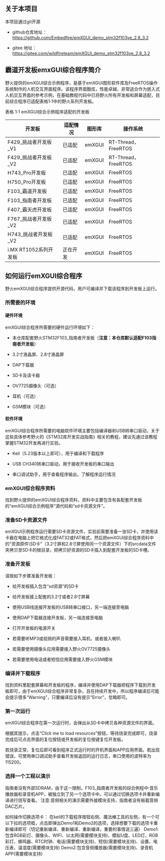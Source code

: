 关于本项目
------------------

本项目通过git开源

- github仓库地址：https://github.com/Embedfire/emXGUI_demo_stm32f103ve_2.8_3.2

- gitee 地址：https://gitee.com/wildfireteam/emXGUI_demo_stm32f103ve_2.8_3.2

霸道开发板emxGUI综合程序简介
------------------

野火提供的emXGUI综合示例程序，是基于emXGUI图形软件库及FreeRTOS操作系统制作的人机交互界面程序。该程序界面酷炫，性能卓越，非常适合作为嵌入式人机交互界面的参考示例，在基础教程代码中已将野火所有开发板和屏幕适配，目前综合程序已适配表格1‑1中的野火系列开发板。

表格 1‑1 emXGUI综合示例程序适配的开发板

| 开发板              | 适配情况 | 图形库    | 操作系统               |
| ---------------- | ---- | ------ | ------------------ |
| F429_挑战者开发板_V1   | 已适配  | emXGUI | RT-Thread，FreeRTOS |
| F429_挑战者开发板_V2   | 已适配  | emXGUI | RT-Thread，FreeRTOS |
| H743_Pro开发板      | 已适配  | emXGUI | FreeRTOS           |
| H750_Pro开发板      | 已适配  | emXGUI | FreeRTOS           |
| F103_霸道开发板       | 已适配  | emXGUI | FreeRTOS           |
| F103_指南者开发板      | 已适配  | emXGUI | FreeRTOS           |
| F407_霸天虎开发板      | 已适配  | emXGUI | FreeRTOS           |
| F767_挑战者开发板_V2   | 已适配  | emXGUI | FreeRTOS           |
| H743_挑战者开发板_V2   | 已适配  | emXGUI | FreeRTOS           |
| i.MX RT1052系列开发板 | 正在开发 | emXGUI | FreeRTOS           |

如何运行emXGUI综合程序
----------------------

野火emXGUI综合程序提供开源代码，用户可编译并下载该程序到开发板上运行。

### 所需要的环境

#### 硬件环境

emXGUI综合程序所需要的硬件运行环境如下：

- 本仓库配套野火STM32F103_指南者开发板（**注意：本仓库默认适配F103指南者开发板**）

- 3.2寸液晶屏、2.8寸液晶屏

- DAP下载器

- SD卡及读卡器

- OV7725摄像头（可选）

- 耳机（可选）

- GSM模块（可选）

#### 软件环境

emXGUI综合程序所需要的电脑软件环境主要包括编译器和USB转串口驱动，关于这些具体参考野火的《STM32库开发实战指南》相关的教程，建议先通过该教程掌握STM32开发再进行实验。

- Keil（5.23版本以上即可），用于编译和下载程序

- USB CH340转串口驱动，用于接收开发板的串口输出

- 串口调试助手，用于查看程序输出，了解程序运行情况

### emXGUI综合程序资料

找到野火提供的emXGUI综合程序资料，资料中主要包含有各配套开发板的“emXGUI综合示例程序”源代码和“sd卡资源文件”。

### 准备SD卡资源文件

emXGUI示例程序运行需要SD卡资源文件，实验前需要准备一张SD卡，并使用读卡器在电脑上把它格式化成FAT32或FAT格式，然后把emXGUI综合程序资料中的“资源原件\SD卡”（3.2寸屏和2.8寸屏使用同一个资源文件）下的srcdata文件夹拷贝至SD卡的根目录，把拷贝好资源的SD卡插入到配套开发板的SD卡槽。

### 准备开发板

请按如下步骤准备开发板：

- 给开发板插入包含“sd资源”的SD卡

- 给开发板接上配套的3.2寸或者2.8寸屏幕

- 使用USB线连接开发板的USB转串口接口，另一端连接至电脑

- 使用DAP下载器连接开发板，另一端连接至电脑

- 打开开发板的电源开关

- 若需要听MP3或视频的声音需要接入耳机、或者接入喇叭

- 若需要使用摄像头应用需要接入野火OV7725摄像头

- 若需要使用电话或者短信应用需要接入野火GSM模块

### 编译并下载程序

找到资料里配套屏幕和开发板的程序，编译并使用DAP下载器把程序下载到开发板即可，由于emXGUI综合程序非常复杂，且在持续开发中，所以程序编译后可能会提示很多“Warning”，只要编译后没有提示“Error”，忽略即可。

### 第一次运行

emXGUI综合程序在第一次运行时，会弹出从SD卡中拷贝各种资源文件的界面。

根据其提示，点击“Click me to load
resources”按钮，等待烧录完成即可，烧录完成后可点击界面的复位按钮或开发板的复位按键复位开发板。

若烧录正常，复位后即可看到程序正式运行时的开机界面和APP应用界面。若出现错误，可使用串口调试助手查看开发板返回的运行日志，串口使用的波特率为115200。

### 选择一个工程以演示

指南者没有外部SDRAM，由于这一限制，F103_指南者开发板的综合例程中:音乐播放器和录音机APP，被独立到了另一个选项卡中。可以通过切换选项卡并重新编译进行烧写查看。
注意:音频相关的演示需要外接模块支持，指南者没有板载音频DAC芯片。

如何操作切换选项卡：
在keil的下载程序按钮右侧、魔法棒工具的左侧，有一个可以下拉的选项框，点击即弹出Demo1和Demo2的选项，选择想要下载的选项卡重新编译即可（切记重新编译、重新编译、重新编译，重要的事情说三遍）
Demo1:包含RGB彩灯、摄像头、WIFI、以太网(需要模块支持)、模拟U盘、LED灯、RGB彩灯、蜂鸣器、RTC时钟、电话(需要模块支持)、短信(需要模块支持)、设置、电压表、温湿度(需要模块支持)
Demo2:包含音频播放器(需要模块支持)、录音机APP(需要模块支持)
